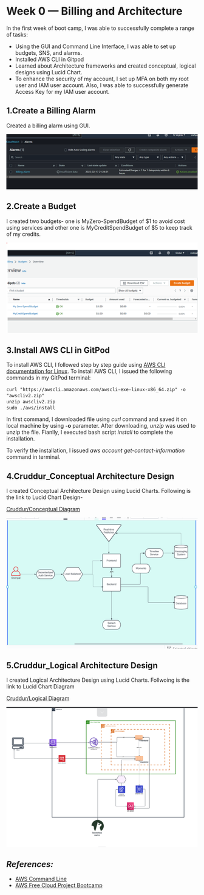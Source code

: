 # Week 0 — Billing and Architecture

In the first week of boot camp, I was able to successfully complete a range of tasks: 
- Using the GUI and Command Line Interface, I was able to set up budgets, SNS, and alarms. 
- Installed AWS CLI in Gitpod 
- Learned about Architecture frameworks and created conceptual, logical designs using Lucid Chart.
- To enhance the security of my account, I set up MFA on both my root user and IAM user account. Also, I was able to successfully generate Access Key for my IAM user account.

## 1.Create a Billing Alarm

Created a billing alarm using GUI.

![Biiling_Alarm](assets/week0_billing-alarm.png)


## 2.Create a Budget

I created two budgets- one is MyZero-SpendBudget of $1 to avoid cost using services and other one is MyCreditSpendBudget of $5 to keep track of my credits.

![Image of my budgets](assets/week0_budgets.png)

## 3.Install AWS CLI in GitPod

To install AWS CLI, I followed step by step guide using [AWS CLI documentation for Linux](https://docs.aws.amazon.com/cli/latest/userguide/getting-started-install.html). To install AWS CLI, I issued the following commands in my GitPod terminal:

```
curl "https://awscli.amazonaws.com/awscli-exe-linux-x86_64.zip" -o "awscliv2.zip"
unzip awscliv2.zip
sudo ./aws/install

```
In first command, I downloaded file using *curl* command and saved it on local machine by using **-o** parameter. After downloading, *unzip* was used to unzip the file. Fianlly, I executed bash script *install* to complete the installation.

To verify the installation, I issued *aws account get-contact-information* command in terminal.


## 4.Cruddur_Conceptual Architecture Design

I created Conceptual Architecture Design using Lucid Charts. Following is the link to Lucid Chart Design-

[Cruddur/Conceptual Diagram](https://lucid.app/lucidchart/74ae796f-8427-41f9-b995-1c86bbdf274b/edit?viewport_loc=-451%2C-398%2C2716%2C1276%2C0_0&invitationId=inv_819b040f-b471-45c9-bf66-16023dd4e532)

![Image of Conceptual Diagram](assets/week0_conceptualDesign.png)


## 5.Cruddur_Logical Architecture Design

I created Logical Architecture Design using Lucid Charts. Follwoing is the link to Lucid Chart Diagram

[Cruddur/Logical Diagram](https://lucid.app/lucidchart/cca7a133-4faf-41cd-8df5-4e932ac7302d/edit?viewport_loc=-2381%2C-105%2C4924%2C2046%2C0_0&invitationId=inv_770182d9-a8ed-4ee9-a603-74756f0c9d7e)

![Image of Logical Diagram](assets/week0_logicalDesign.png)

## *References:*
 - [AWS Command Line](https://aws.amazon.com/cli/)
 - [AWS Free Cloud Project Bootcamp](https://www.youtube.com/watch?v=8b8SvQHc4Pk&list=PLBfufR7vyJJ7k25byhRXJldB5AiwgNnWv)



